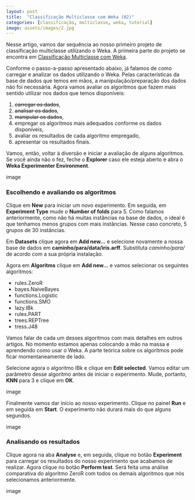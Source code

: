 ```yaml
---
layout: post
title:  "Classificação Multiclasse com Weka (02)"
categories: [classificação, multiclasse, weka, tutorial]
image: assets/images/2.jpg
---
```

Nesse artigo, vamos dar sequência ao nosso primeiro projeto de classificação multiclasse utilizando o Weka. A primeira parte do projeto se encontra em [Classificação Multiclasse com Weka](https://ml.bahien.se/multiclass-classification-with-weka).

Conforme o passo-a-passo apresentado abaixo, já falamos de como carregar e analizar os dados utilizando o Weka. Pelas características da base de dados que temos em mãos, a manipulação/preparação dos dados não foi necessária. Agora vamos avaliar os algoritmos que fazem mais sentido utilizar nos dados que temos disponíveis:

  1. ~~carregar os dados~~,  
  2. ~~analisar os dados~~,  
  3. ~~manipular os dados~~,  
  4. empregar os algoritmos mais adequados conforme os dados disponíveis,  
  5. avaliar os resultados de cada algoritmo empregado,  
  6. apresentar os resultados finais.

Vamos, então, voltar à diversão e iniciar a avaliação de alguns algoritmos. Se você ainda não o fez, feche o **Explorer** caso ele esteja aberto e abra o **Weka Experimenter Environment**.

image



### Escolhendo e avaliando os algoritmos
Clique em **New** para iniciar um novo experimento. Em seguida, em **Experiment Type** mude o **Number of folds** para 5. Como falamos anteriormente, como não há muitas instâncias na base de dados, o ideal é que tenhamos menos grupos com mais instâncias. Nesse caso concreto, 5 grupos de 30 instâncias.

Em **Datasets** clique agora em **Add new...** e selecione novamente a nossa base de dados em **caminho/para/data/iris.arff**. Substituta *caminho/para/* de acordo com a sua própria instalação.

Agora em **Algoritms** clique em **Add new...** e vamos selecionar os seguintes algoritmos:

- rules.ZeroR  
- bayes.NaiveBayes  
- functions.Logistic  
- functions.SMO  
- lazy.IBk  
- rules.PART  
- trees.REPTree  
- tress.J48  

Vamos falar de cada um desses algoritmos com mais detalhes em outros artigos. No momento estamos apenas colocando a mão na massa e aprendendo como usar o Weka. A parte teórica sobre os algoritmos pode ficar momentaneamente de lado.

Selecione agora o algoritmo IBk e clique em **Edit selected**. Vamos editar um parâmetro desse algoritmo antes de iniciar o experimento. Mude, portanto, **KNN** para 3 e clique em **OK**. 

image

Finalmente vamos dar início ao nosso experimento. Clique no painel **Run** e em seguida em **Start**. O experimento não durará mais do que alguns segundos.

image

### Analisando os resultados
Clique agora na aba **Analyse** e, em seguida, clique no botão **Experiment** para carregar os resultados do nosso experimento que acabamos de realizar. Agora clique no botão **Perform test**. Será feita uma análise comparativa do algoritmo ZeroR com todos os demais algoritmos que nós selecionamos anteriormente.

image
